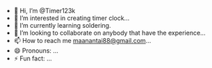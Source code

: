 - 👋 Hi, I’m @Timer123k
- 👀 I’m interested in creating timer clock...
- 🌱 I’m currently learning soldering.
- 💞️ I’m looking to collaborate on anybody that have the experience...
- 📫 How to reach me maanantai88@gmail.com...
- 😄 Pronouns: ...
- ⚡ Fun fact: ...

<!---
Timer123k/Timer123k is a ✨ special ✨ repository because its `README.md` (this file) appears on your GitHub profile.
You can click the Preview link to take a look at your changes.
--->
